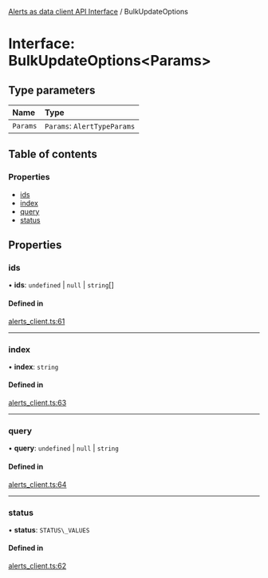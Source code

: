 [Alerts as data client API Interface](../alerts_client_api.md) / BulkUpdateOptions

# Interface: BulkUpdateOptions<Params\>

## Type parameters

| Name | Type |
| :------ | :------ |
| `Params` | `Params`: `AlertTypeParams` |

## Table of contents

### Properties

- [ids](bulkupdateoptions.md#ids)
- [index](bulkupdateoptions.md#index)
- [query](bulkupdateoptions.md#query)
- [status](bulkupdateoptions.md#status)

## Properties

### ids

• **ids**: `undefined` \| ``null`` \| `string`[]

#### Defined in

[alerts_client.ts:61](https://github.com/elastic/kibana/blob/84a50dc4bb6/x-pack/plugins/rule_registry/server/alert_data_client/alerts_client.ts#L61)

___

### index

• **index**: `string`

#### Defined in

[alerts_client.ts:63](https://github.com/elastic/kibana/blob/84a50dc4bb6/x-pack/plugins/rule_registry/server/alert_data_client/alerts_client.ts#L63)

___

### query

• **query**: `undefined` \| ``null`` \| `string`

#### Defined in

[alerts_client.ts:64](https://github.com/elastic/kibana/blob/84a50dc4bb6/x-pack/plugins/rule_registry/server/alert_data_client/alerts_client.ts#L64)

___

### status

• **status**: `STATUS\_VALUES`

#### Defined in

[alerts_client.ts:62](https://github.com/elastic/kibana/blob/84a50dc4bb6/x-pack/plugins/rule_registry/server/alert_data_client/alerts_client.ts#L62)
